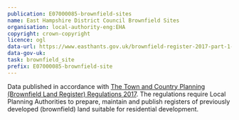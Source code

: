 ```yaml
---
publication: E07000085-brownfield-sites
name: East Hampshire District Council Brownfield Sites
organisation: local-authority-eng:EHA
copyright: crown-copyright
licence: ogl
data-url: https://www.easthants.gov.uk/brownfield-register-2017-part-1-csv-17-kb
data-gov-uk: 
task: brownfield_site
prefix: E07000085-brownfield-site
---
```


Data published in accordance with [The Town and Country Planning (Brownfield Land Register) Regulations 2017](http://www.legislation.gov.uk/uksi/2017/403/contents/made).
The regulations require Local Planning Authorities to prepare, maintain and publish registers of previously developed (brownfield) land suitable for residential development.

